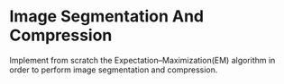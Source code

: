 # Image Segmentation And Compression
Implement from scratch the Expectation–Maximization(EM) algorithm in order to perform image segmentation and compression.
